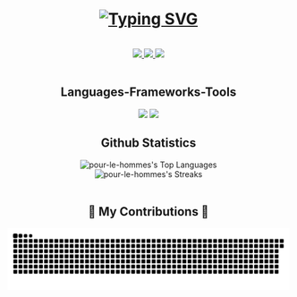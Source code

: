 <h1 align = "center">
  <a href="https://git.io/typing-svg">
    <img src="https://readme-typing-svg.herokuapp.com?font=Plus+Jakarta+Sans&weight=500&size=22&pause=800&color=F7F7F7&background=0D1117FF&center=true&random=false&width=500&lines=Hello+I'm+Bima+Ilyasa+Rachmanditya;I'm+an+AI+Engineer;I'm+a+Data+Scientist;I'm+a+Geophysics+Engineer" alt="Typing SVG" />
  </a>
</h1>
<br>
<div align="center"> 
  <a href="mailto:bimoilyasa@gmail.com">
    <img src="https://img.shields.io/badge/Gmail-333333?style=for-the-badge&logo=gmail&logoColor=red" />
  </a>
  <a href="https://www.linkedin.com/in/bima-ilyasa/" target="_blank">
    <img src="https://img.shields.io/badge/LinkedIn-0077B5?style=for-the-badge&logo=linkedin&logoColor=white" target="_blank" />
  </a>
  <a href="https://www.pourterra.com" target="_blank">
     <img src="https://img.shields.io/badge/Portfolio-FF5722?style=for-the-badge&logo=todoist&logoColor=white" target="_blank" /> <!-- sqlite, safari, google-chrome are other good icon options -->
  </a>
</div>
<br/>
<h2 align="center">Languages-Frameworks-Tools</h2>
<div align="center">
    <img src="https://skillicons.dev/icons?i=python,supabase,gcp,docker,github,vscode,mongodb,obsidian,postgres" />
    <img src="https://skillicons.dev/icons?i=sklearn,tensorflow,fastapi,tailwind,opencv,nextjs,mongodb,mysql" /><br>
</div>

<h2 align="center">Github Statistics</h2>
<div align="center">
<!--     <img src="https://github-readme-stats.vercel.app/api?username=pour-le-hommes&theme=vue-dark&show_icons=true&hide_border=true&count_private=true" alt="pour-le-hommes's Stats"> -->
    <img src="https://github-readme-stats.vercel.app/api/top-langs/?username=pour-le-hommes&theme=vue-dark&show_icons=true&hide_border=true&layout=compact" alt="pour-le-hommes's Top Languages">
</div>
<div align="center"; display: flex>
    <img src="https://github-readme-streak-stats.herokuapp.com/?user=pour-le-hommes&theme=vue-dark&hide_border=true" alt="pour-le-hommes's Streaks">
</div>

<div align="center">
  <br>
  <h2>🐍 My Contributions 🐍</h2>

  <img alt="snake eating my contributions" src="https://raw.githubusercontent.com/pour-le-hommes/pour-le-hommes/output/github-contribution-grid-snake.svg" />
  
  <br/><br/><br/>
</div>
<!--
**pour-le-hommes/pour-le-hommes** is a ✨ _special_ ✨ repository because its `README.md` (this file) appears on your GitHub profile.

Here are some ideas to get you started:



- 🔭 I’m currently working on ...
- 🌱 I’m currently learning ...
- 👯 I’m looking to collaborate on ...
- 🤔 I’m looking for help with ...
- 💬 Ask me about ...
- 📫 How to reach me: ...
- 😄 Pronouns: ...
- ⚡ Fun fact: ...
-->
